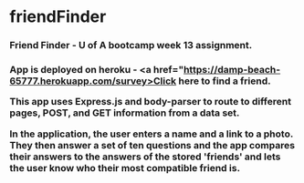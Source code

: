 # friendFinder

<h3>Friend Finder - U of A bootcamp week 13 assignment.<h3>

App is deployed on heroku - <a href="https://damp-beach-65777.herokuapp.com/survey>Click here to find a friend</a>.

This app uses Express.js and body-parser to route to different pages, POST, and GET information from a data set.

In the application, the user enters a name and a link to a photo. They then answer a set of ten questions and the app compares their answers to the answers of the stored 'friends' and lets the user know who their most compatible friend is.

